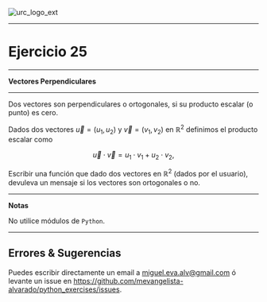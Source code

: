 ![urc_logo_ext](https://github.com/URC-MAC/.github/assets/28746720/1d2b04df-5870-457b-82ab-4eb97ec99e17)
_____

# Ejercicio 25
_____

__Vectores Perpendiculares__  

_____

Dos vectores son perpendiculares o ortogonales, si su producto escalar (o punto) es cero.


Dados dos vectores $\vec{u} = (u_1, u_2)$ y $\vec{v} = (v_1, v_2)$ en $\mathbb{R}^{2}$ definimos el producto escalar como 

$$\vec{u} \cdot \vec{v} = u_{1}\cdot v_{1} + u_{2}\cdot v_{2},$$

Escribir una función que dado dos vectores en $\mathbb{R}^{2}$ (dados por el usuario), devuleva un mensaje si los vectores son ortogonales o no. 
____

**Notas**  

No utilice módulos de `Python`.

_____

## Errores & Sugerencias

Puedes escribir directamente un email a [miguel.eva.alv@gmail.com](mailto:miguel.eva.alv@gmail.com) ó levante un issue en https://github.com/mevangelista-alvarado/python_exercises/issues.
